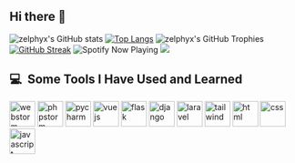 ## Hi there 👋



![zelphyx's GitHub stats](https://github-readme-stats.vercel.app/api?username=zelphyx&show_icons=true&theme=tokyonight)
[![Top Langs](https://github-readme-stats.vercel.app/api/top-langs/?username=anuraghazra&layout=donut&theme=tokyonight)](https://github.com/anuraghazra/github-readme-stats)
![zelphyx's GitHub Trophies](https://github-profile-trophy.vercel.app/?username=zelphyx&theme=tokyonight)
[![GitHub Streak](http://github-readme-streak-stats.herokuapp.com?user=zelphyx&theme=tokyonight-duo)](https://git.io/streak-stats)
![Spotify Now Playing](https://spotify-github-profile.kittinanx.com/api/view.svg?uid=31b553w7uilpjkx5gyj67j6w3a5y&cover_image=false&theme=default&show_offline=true&background_color=121212&interchange=true&bar_color=53b14f&bar_color_cover=true)
![](https://komarev.com/ghpvc/?username=zelphyx&color=blue)
<h2>💻 &nbsp;Some Tools I Have Used and Learned</h2>
<p align="left">
  <!-- JetBrains -->
  <img src="https://cdn.jsdelivr.net/gh/devicons/devicon/icons/webstorm/webstorm-original.svg" alt="webstorm" width="45" height="45"/>
  <img src="https://cdn.jsdelivr.net/gh/devicons/devicon/icons/phpstorm/phpstorm-original.svg" alt="phpstorm" width="45" height="45"/>
  <img src="https://cdn.jsdelivr.net/gh/devicons/devicon/icons/pycharm/pycharm-original.svg" alt="pycharm" width="45" height="45"/>

  <!-- Web Frameworks -->
  <img src="https://cdn.jsdelivr.net/gh/devicons/devicon/icons/vuejs/vuejs-original.svg" alt="vuejs" width="45" height="45"/>
  <img src="https://cdn.jsdelivr.net/gh/devicons/devicon/icons/flask/flask-original.svg" alt="flask" width="45" height="45"/>
  <img src="https://cdn.jsdelivr.net/gh/devicons/devicon/icons/django/django-plain.svg" alt="django" width="45" height="45"/>

  <!-- Laravel (external since not in Devicon) -->
  <img src="https://cdn.simpleicons.org/laravel/FF2D20" alt="laravel" width="45" height="45"/>

  <!-- Tailwind (external as well) -->
  <img src="https://www.vectorlogo.zone/logos/tailwindcss/tailwindcss-icon.svg" alt="tailwind" width="45" height="45"/>

  <!-- Frontend Basics -->
  <img src="https://cdn.jsdelivr.net/gh/devicons/devicon/icons/html5/html5-original.svg" alt="html" width="45" height="45"/>
  <img src="https://cdn.jsdelivr.net/gh/devicons/devicon/icons/css3/css3-original.svg" alt="css" width="45" height="45"/>
  <img src="https://cdn.jsdelivr.net/gh/devicons/devicon/icons/javascript/javascript-original.svg" alt="javascript" width="45" height="45"/>
</p>


<!--
**zelphyx/zelphyx** is a ✨ _special_ ✨ repository because its `README.md` (this file) appears on your GitHub profile.

Here are some ideas to get you started:

- 🔭 I’m currently working on ...
- 🌱 I’m currently learning ...
- 👯 I’m looking to collaborate on ...
- 🤔 I’m looking for help with ...
- 💬 Ask me about ...
- 📫 How to reach me: ...
- 😄 Pronouns: ...
- ⚡ Fun fact: ...
-->
